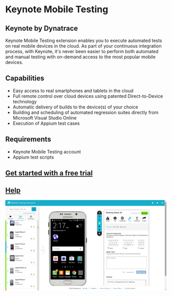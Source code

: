 # Keynote Mobile Testing
## Keynote by Dynatrace

Keynote Mobile Testing extension enables you to execute automated tests on real mobile devices in the cloud. As part of your continuous integration process, with Keynote, it's never been easier to perform both automated and manual testing with on-demand access to the most popular mobile devices.

## Capabilities

* Easy access to real smartphones and tablets in the cloud
* Full remote control over cloud devices using patented Direct-to-Device technology
* Automatic delivery of builds to the device(s) of your choice
* Building and scheduling of automated regression suites directly from Microsoft Visual Studio Online
* Execution of Appium test cases

## Requirements

* Keynote Mobile Testing account
* Appium test scripts


## [Get started with a free trial](http://www.keynote.com/solutions/testing/microsoft-visual-studio-team-foundation-server-integration)

## [Help](http://www0.keynote.com/support/MobileTesting_help/MicrosoftVSO_Help.html)

![screenshot](images/screenshot1.jpg)



